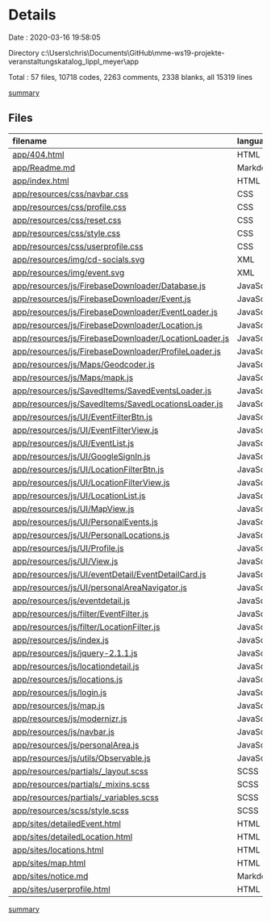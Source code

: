 # Details

Date : 2020-03-16 19:58:05

Directory c:\Users\chris\Documents\GitHub\mme-ws19-projekte-veranstaltungskatalog_lippl_meyer\app

Total : 57 files,  10718 codes, 2263 comments, 2338 blanks, all 15319 lines

[summary](results.md)

## Files
| filename | language | code | comment | blank | total |
| :--- | :--- | ---: | ---: | ---: | ---: |
| [app/404.html](/app/404.html) | HTML | 33 | 0 | 1 | 34 |
| [app/Readme.md](/app/Readme.md) | Markdown | 2 | 0 | 1 | 3 |
| [app/index.html](/app/index.html) | HTML | 220 | 29 | 14 | 263 |
| [app/resources/css/navbar.css](/app/resources/css/navbar.css) | CSS | 395 | 28 | 16 | 439 |
| [app/resources/css/profile.css](/app/resources/css/profile.css) | CSS | 47 | 0 | 14 | 61 |
| [app/resources/css/reset.css](/app/resources/css/reset.css) | CSS | 42 | 5 | 1 | 48 |
| [app/resources/css/style.css](/app/resources/css/style.css) | CSS | 422 | 13 | 15 | 450 |
| [app/resources/css/userprofile.css](/app/resources/css/userprofile.css) | CSS | 118 | 0 | 19 | 137 |
| [app/resources/img/cd-socials.svg](/app/resources/img/cd-socials.svg) | XML | 28 | 1 | 1 | 30 |
| [app/resources/img/event.svg](/app/resources/img/event.svg) | XML | 1 | 0 | 0 | 1 |
| [app/resources/js/FirebaseDownloader/Database.js](/app/resources/js/FirebaseDownloader/Database.js) | JavaScript | 12 | 1 | 2 | 15 |
| [app/resources/js/FirebaseDownloader/Event.js](/app/resources/js/FirebaseDownloader/Event.js) | JavaScript | 65 | 1 | 5 | 71 |
| [app/resources/js/FirebaseDownloader/EventLoader.js](/app/resources/js/FirebaseDownloader/EventLoader.js) | JavaScript | 33 | 1 | 6 | 40 |
| [app/resources/js/FirebaseDownloader/Location.js](/app/resources/js/FirebaseDownloader/Location.js) | JavaScript | 135 | 1 | 9 | 145 |
| [app/resources/js/FirebaseDownloader/LocationLoader.js](/app/resources/js/FirebaseDownloader/LocationLoader.js) | JavaScript | 45 | 5 | 6 | 56 |
| [app/resources/js/FirebaseDownloader/ProfileLoader.js](/app/resources/js/FirebaseDownloader/ProfileLoader.js) | JavaScript | 32 | 1 | 5 | 38 |
| [app/resources/js/Maps/Geodcoder.js](/app/resources/js/Maps/Geodcoder.js) | JavaScript | 27 | 1 | 6 | 34 |
| [app/resources/js/Maps/mapk.js](/app/resources/js/Maps/mapk.js) | JavaScript | 4 | 0 | 1 | 5 |
| [app/resources/js/SavedItems/SavedEventsLoader.js](/app/resources/js/SavedItems/SavedEventsLoader.js) | JavaScript | 45 | 1 | 7 | 53 |
| [app/resources/js/SavedItems/SavedLocationsLoader.js](/app/resources/js/SavedItems/SavedLocationsLoader.js) | JavaScript | 44 | 1 | 7 | 52 |
| [app/resources/js/UI/EventFilterBtn.js](/app/resources/js/UI/EventFilterBtn.js) | JavaScript | 24 | 1 | 5 | 30 |
| [app/resources/js/UI/EventFilterView.js](/app/resources/js/UI/EventFilterView.js) | JavaScript | 144 | 1 | 19 | 164 |
| [app/resources/js/UI/EventList.js](/app/resources/js/UI/EventList.js) | JavaScript | 121 | 1 | 19 | 141 |
| [app/resources/js/UI/GoogleSignIn.js](/app/resources/js/UI/GoogleSignIn.js) | JavaScript | 16 | 1 | 5 | 22 |
| [app/resources/js/UI/LocationFilterBtn.js](/app/resources/js/UI/LocationFilterBtn.js) | JavaScript | 24 | 1 | 5 | 30 |
| [app/resources/js/UI/LocationFilterView.js](/app/resources/js/UI/LocationFilterView.js) | JavaScript | 85 | 1 | 15 | 101 |
| [app/resources/js/UI/LocationList.js](/app/resources/js/UI/LocationList.js) | JavaScript | 71 | 1 | 15 | 87 |
| [app/resources/js/UI/MapView.js](/app/resources/js/UI/MapView.js) | JavaScript | 72 | 1 | 13 | 86 |
| [app/resources/js/UI/PersonalEvents.js](/app/resources/js/UI/PersonalEvents.js) | JavaScript | 7 | 1 | 3 | 11 |
| [app/resources/js/UI/PersonalLocations.js](/app/resources/js/UI/PersonalLocations.js) | JavaScript | 7 | 1 | 3 | 11 |
| [app/resources/js/UI/Profile.js](/app/resources/js/UI/Profile.js) | JavaScript | 21 | 1 | 6 | 28 |
| [app/resources/js/UI/View.js](/app/resources/js/UI/View.js) | JavaScript | 21 | 1 | 7 | 29 |
| [app/resources/js/UI/eventDetail/EventDetailCard.js](/app/resources/js/UI/eventDetail/EventDetailCard.js) | JavaScript | 60 | 1 | 8 | 69 |
| [app/resources/js/UI/personalAreaNavigator.js](/app/resources/js/UI/personalAreaNavigator.js) | JavaScript | 31 | 1 | 8 | 40 |
| [app/resources/js/eventdetail.js](/app/resources/js/eventdetail.js) | JavaScript | 24 | 1 | 7 | 32 |
| [app/resources/js/filter/EventFilter.js](/app/resources/js/filter/EventFilter.js) | JavaScript | 86 | 1 | 10 | 97 |
| [app/resources/js/filter/LocationFilter.js](/app/resources/js/filter/LocationFilter.js) | JavaScript | 26 | 1 | 4 | 31 |
| [app/resources/js/index.js](/app/resources/js/index.js) | JavaScript | 62 | 1 | 9 | 72 |
| [app/resources/js/jquery-2.1.1.js](/app/resources/js/jquery-2.1.1.js) | JavaScript | 6,167 | 1,488 | 1,536 | 9,191 |
| [app/resources/js/locationdetail.js](/app/resources/js/locationdetail.js) | JavaScript | 4 | 0 | 1 | 5 |
| [app/resources/js/locations.js](/app/resources/js/locations.js) | JavaScript | 39 | 1 | 8 | 48 |
| [app/resources/js/login.js](/app/resources/js/login.js) | JavaScript | 25 | 0 | 4 | 29 |
| [app/resources/js/map.js](/app/resources/js/map.js) | JavaScript | 49 | 1 | 11 | 61 |
| [app/resources/js/modernizr.js](/app/resources/js/modernizr.js) | JavaScript | 609 | 510 | 288 | 1,407 |
| [app/resources/js/navbar.js](/app/resources/js/navbar.js) | JavaScript | 37 | 7 | 3 | 47 |
| [app/resources/js/personalArea.js](/app/resources/js/personalArea.js) | JavaScript | 48 | 2 | 13 | 63 |
| [app/resources/js/utils/Observable.js](/app/resources/js/utils/Observable.js) | JavaScript | 27 | 1 | 7 | 35 |
| [app/resources/partials/_layout.scss](/app/resources/partials/_layout.scss) | SCSS | 14 | 2 | 4 | 20 |
| [app/resources/partials/_mixins.scss](/app/resources/partials/_mixins.scss) | SCSS | 34 | 4 | 9 | 47 |
| [app/resources/partials/_variables.scss](/app/resources/partials/_variables.scss) | SCSS | 9 | 4 | 8 | 21 |
| [app/resources/scss/style.scss](/app/resources/scss/style.scss) | SCSS | 315 | 27 | 73 | 415 |
| [app/sites/detailedEvent.html](/app/sites/detailedEvent.html) | HTML | 115 | 17 | 11 | 143 |
| [app/sites/detailedLocation.html](/app/sites/detailedLocation.html) | HTML | 84 | 16 | 14 | 114 |
| [app/sites/locations.html](/app/sites/locations.html) | HTML | 182 | 27 | 15 | 224 |
| [app/sites/map.html](/app/sites/map.html) | HTML | 69 | 12 | 10 | 91 |
| [app/sites/notice.md](/app/sites/notice.md) | Markdown | 29 | 0 | 7 | 36 |
| [app/sites/userprofile.html](/app/sites/userprofile.html) | HTML | 210 | 37 | 19 | 266 |

[summary](results.md)